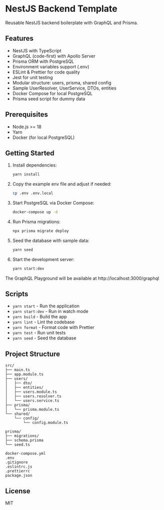# NestJS Backend Template

Reusable NestJS backend boilerplate with GraphQL and Prisma.

## Features

- NestJS with TypeScript
- GraphQL (code-first) with Apollo Server
- Prisma ORM with PostgreSQL
- Environment variables support (.env)
- ESLint & Prettier for code quality
- Jest for unit testing
- Modular structure: users, prisma, shared config
- Sample UserResolver, UserService, DTOs, entities
- Docker Compose for local PostgreSQL
- Prisma seed script for dummy data

## Prerequisites

- Node.js >= 18
- Yarn
- Docker (for local PostgreSQL)

## Getting Started

1. Install dependencies:

   ```bash
   yarn install
   ```

2. Copy the example env file and adjust if needed:

   ```bash
   cp .env .env.local
   ```

3. Start PostgreSQL via Docker Compose:

   ```bash
   docker-compose up -d
   ```

4. Run Prisma migrations:

   ```bash
   npx prisma migrate deploy
   ```

5. Seed the database with sample data:

   ```bash
   yarn seed
   ```

6. Start the development server:

   ```bash
   yarn start:dev
   ```

The GraphQL Playground will be available at http://localhost:3000/graphql

## Scripts

- `yarn start` - Run the application
- `yarn start:dev` - Run in watch mode
- `yarn build` - Build the app
- `yarn lint` - Lint the codebase
- `yarn format` - Format code with Prettier
- `yarn test` - Run unit tests
- `yarn seed` - Seed the database

## Project Structure

```text
src/
├── main.ts
├── app.module.ts
├── users/
│   ├── dto/
│   ├── entities/
│   ├── users.module.ts
│   ├── users.resolver.ts
│   └── users.service.ts
├── prisma/
│   └── prisma.module.ts
└── shared/
    └── config/
        └── config.module.ts

prisma/
├── migrations/
├── schema.prisma
└── seed.ts

docker-compose.yml
.env
.gitignore
.eslintrc.js
.prettierrc
package.json
```

## License

MIT